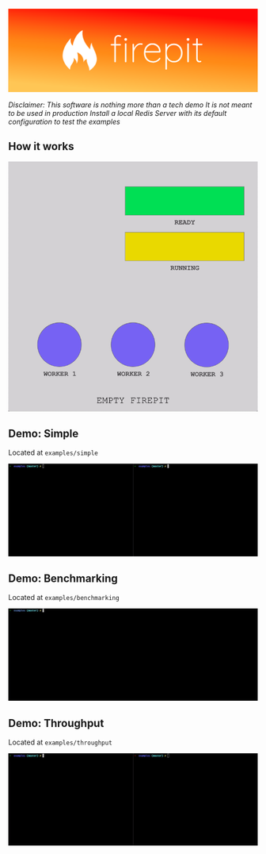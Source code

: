 ![Firepit.js][logo]

_Disclaimer: This software is nothing more than a tech demo
It is not meant to be used in production
Install a local Redis Server with its default configuration to test the examples_

## How it works

![How it works][explained]

## Demo: Simple

Located at `examples/simple`

![Demo: Simple][example-simple]

## Demo: Benchmarking

Located at `examples/benchmarking`

![Demo: Simple][example-benchmarking]

## Demo: Throughput

Located at `examples/throughput`

![Demo: Simple][example-throughput]

[logo]: https://github.com/futurorandomico/firepit-js/blob/master/logo/firepit-landscape.png?raw=true "Logo"
[explained]: https://github.com/futurorandomico/firepit-js/blob/master/animations/explained.gif?raw=true "Demo: Simple"
[example-simple]: https://github.com/futurorandomico/firepit-js/blob/master/animations/examples-simple.gif?raw=true "Demo: Simple"
[example-benchmarking]: https://github.com/futurorandomico/firepit-js/blob/master/animations/examples-benchmarking.gif?raw=true "Demo: Benchmarking"
[example-throughput]: https://github.com/futurorandomico/firepit-js/blob/master/animations/examples-throughput.gif?raw=true "Demo: Throughput"